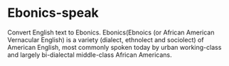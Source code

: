 # Ebonics-speak
  Convert English text to Ebonics. Ebonics(Ebnoics (or African American Vernacular English) is a variety (dialect, ethnolect and sociolect) of American English, most commonly spoken today by urban working-class and largely bi-dialectal middle-class African Americans.
